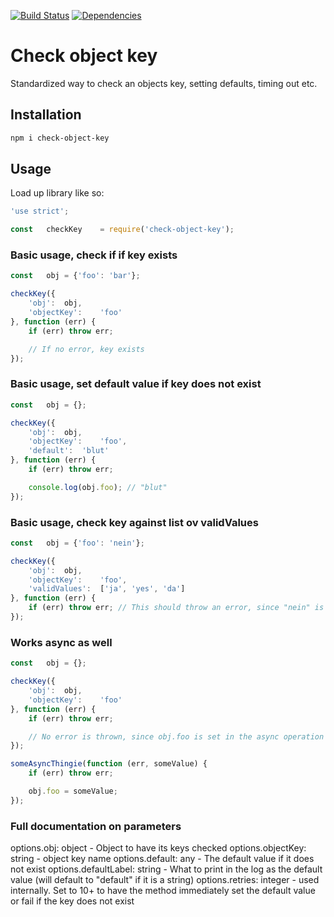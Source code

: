 [![Build Status](https://travis-ci.org/larvit/check-object-key.svg?branch=master)](https://travis-ci.org/larvit/check-object-key) [![Dependencies](https://david-dm.org/larvit/check-object-key.svg)](https://david-dm.org/larvit/check-object-key.svg)

# Check object key

Standardized way to check an objects key, setting defaults, timing out etc.

## Installation

```bash
npm i check-object-key
```

## Usage

Load up library like so:

```javascript
'use strict';

const	checkKey	= require('check-object-key');
```

### Basic usage, check if if key exists

```javascript
const	obj	= {'foo': 'bar'};

checkKey({
	'obj':	obj,
	'objectKey':	'foo'
}, function (err) {
	if (err) throw err;

	// If no error, key exists
});
```

### Basic usage, set default value if key does not exist

```javascript
const	obj	= {};

checkKey({
	'obj':	obj,
	'objectKey':	'foo',
	'default':	'blut'
}, function (err) {
	if (err) throw err;

	console.log(obj.foo); // "blut"
});
```

### Basic usage, check key against list ov validValues

```javascript
const	obj	= {'foo': 'nein'};

checkKey({
	'obj':	obj,
	'objectKey':	'foo',
	'validValues':	['ja', 'yes', 'da']
}, function (err) {
	if (err) throw err; // This should throw an error, since "nein" is not in the validValues array
});
```

### Works async as well

```javascript
const	obj	= {};

checkKey({
	'obj':	obj,
	'objectKey':	'foo'
}, function (err) {
	if (err) throw err;

	// No error is thrown, since obj.foo is set in the async operation below
});

someAsyncThingie(function (err, someValue) {
	if (err) throw err;

	obj.foo	= someValue;
});
```

### Full documentation on parameters

options.obj:	object	- Object to have its keys checked
options.objectKey:	string	- object key name
options.default:	any	- The default value if it does not exist
options.defaultLabel:	string	- What to print in the log as the default value (will default to "default" if it is a string)
options.retries:	integer	- used internally. Set to 10+ to have the method immediately set the default value or fail if the key does not exist
